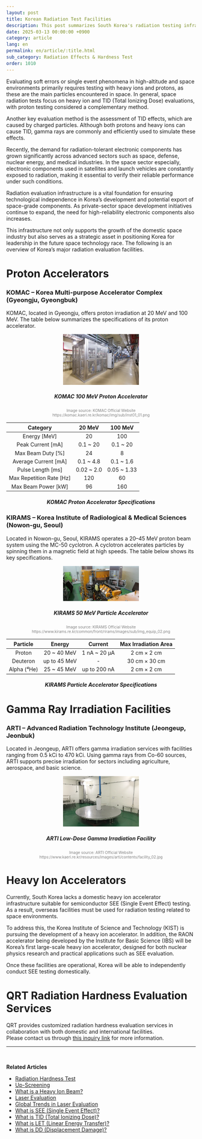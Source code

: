 ```yaml
---
layout: post
title: Korean Radiation Test Facilities
description: This post summarizes South Korea's radiation testing infrastructure, including proton and gamma facilities such as KOMAC, KIRAMS, and ARTI. It also covers the current lack of heavy ion accelerators and future plans like RAON and KIST initiatives.
date: 2025-03-13 00:00:00 +0900
category: article
lang: en
permalink: en/article/:title.html
sub_category: Radiation Effects & Hardness Test
order: 1010
---
```


Evaluating soft errors or single event phenomena in high-altitude and space environments primarily requires testing with heavy ions and protons, as these are the main particles encountered in space. In general, space radiation tests focus on heavy ion and TID (Total Ionizing Dose) evaluations, with proton testing considered a complementary method.

Another key evaluation method is the assessment of TID effects, which are caused by charged particles. Although both protons and heavy ions can cause TID, gamma rays are commonly and efficiently used to simulate these effects.

Recently, the demand for radiation-tolerant electronic components has grown significantly across advanced sectors such as space, defense, nuclear energy, and medical industries. In the space sector especially, electronic components used in satellites and launch vehicles are constantly exposed to radiation, making it essential to verify their reliable performance under such conditions.

Radiation evaluation infrastructure is a vital foundation for ensuring technological independence in Korea’s development and potential export of space-grade components. As private-sector space development initiatives continue to expand, the need for high-reliability electronic components also increases.

This infrastructure not only supports the growth of the domestic space industry but also serves as a strategic asset in positioning Korea for leadership in the future space technology race. The following is an overview of Korea’s major radiation evaluation facilities.

# Proton Accelerators

### KOMAC – Korea Multi-purpose Accelerator Complex (Gyeongju, Gyeongbuk)

KOMAC, located in Gyeongju, offers proton irradiation at 20 MeV and 100 MeV. The table below summarizes the specifications of its proton accelerator.

<p align="center"> 
  <img src="/assets/Articles/양성자과학연구단.webp" alt="KOMAC 100MeV Proton Accelerator" style="width: 40%;">
</p>

<div align="center"> 
<h5>KOMAC 100 MeV Proton Accelerator</h5>
</div>
<div align="center" style="font-size: 10px; color: gray;">
  Image source: KOMAC Official Website<br>
  https://komac.kaeri.re.kr/komac/img/sub/inst01_01.png
</div>

<div align="center">

|         Category         |   20 MeV    |   100 MeV    |
|:------------------------:|:-----------:|:------------:|
|     Energy [MeV]         |     20      |     100      |
|   Peak Current [mA]      | 0.1 ~ 20    |  0.1 ~ 20    |
| Max Beam Duty [%]        |     24      |      8       |
|   Average Current [mA]   | 0.1 ~ 4.8   |  0.1 ~ 1.6   |
|  Pulse Length [ms]       | 0.02 ~ 2.0  | 0.05 ~ 1.33  |
| Max Repetition Rate [Hz] |    120      |     60       |
| Max Beam Power [kW]      |     96      |    160       |

</div>
<div align="center"> 
<h5>KOMAC Proton Accelerator Specifications</h5>
</div>

### KIRAMS – Korea Institute of Radiological & Medical Sciences (Nowon-gu, Seoul)

Located in Nowon-gu, Seoul, KIRAMS operates a 20–45 MeV proton beam system using the MC-50 cyclotron. A cyclotron accelerates particles by spinning them in a magnetic field at high speeds. The table below shows its key specifications.

<p align="center"> 
  <img src="/assets/Articles/KIRAMS.webp" alt="KIRAMS MC-50 Cyclotron" style="width: 40%;">
</p>

<div align="center"> 
<h5>KIRAMS 50 MeV Particle Accelerator</h5>
</div>
<div align="center" style="font-size: 10px; color: gray;">
  Image source: KIRAMS Official Website<br>
  https://www.kirams.re.kr/common/front/rirams/images/sub/img_equip_02.png
</div>

<div align="center">

|    Particle    |     Energy     |   Current    | Max Irradiation Area |
|:--------------:|:--------------:|:------------:|:--------------------:|
|     Proton     | 20 ~ 40 MeV    | 1 nA ~ 20 μA |      2 cm × 2 cm     |
|    Deuteron    | up to 45 MeV   |      -       |     30 cm × 30 cm    |
|  Alpha (⁴He)   | 25 ~ 45 MeV    | up to 200 nA |      2 cm × 2 cm     |

</div>
<div align="center"> 
<h5>KIRAMS Particle Accelerator Specifications</h5>
</div>

# Gamma Ray Irradiation Facilities

### ARTI – Advanced Radiation Technology Institute (Jeongeup, Jeonbuk)

Located in Jeongeup, ARTI offers gamma irradiation services with facilities ranging from 0.5 kCi to 470 kCi. Using gamma rays from Co-60 sources, ARTI supports precise irradiation for sectors including agriculture, aerospace, and basic science.

<p align="center"> 
  <img src="/assets/Articles/ARTI.webp" alt="ARTI Low-Dose Gamma Irradiation Facility" style="width: 40%;">
</p>

<div align="center"> 
<h5>ARTI Low-Dose Gamma Irradiation Facility</h5>
</div>
<div align="center" style="font-size: 10px; color: gray;">
  Image source: ARTI Official Website<br>
  https://www.kaeri.re.kr/resources/images/arti/contents/facility_02.jpg
</div>

# Heavy Ion Accelerators

Currently, South Korea lacks a domestic heavy ion accelerator infrastructure suitable for semiconductor SEE (Single Event Effect) testing. As a result, overseas facilities must be used for radiation testing related to space environments.

To address this, the Korea Institute of Science and Technology (KIST) is pursuing the development of a heavy ion accelerator. In addition, the RAON accelerator being developed by the Institute for Basic Science (IBS) will be Korea’s first large-scale heavy ion accelerator, designed for both nuclear physics research and practical applications such as SEE evaluation.

Once these facilities are operational, Korea will be able to independently conduct SEE testing domestically.

# QRT Radiation Hardness Evaluation Services

QRT provides customized radiation hardness evaluation services in collaboration with both domestic and international facilities.  
Please contact us through [this inquiry link](https://www.qrtkr.com/en/customer/inquiry.php) for more information.

---

<br/>

**Related Articles**

* [Radiation Hardness Test](/en/article/3.방사선-내성-평가.html)
* [Up-Screening](/en/article/12.upScreening.html)
* [What is a Heavy Ion Beam?](/en/article/10.중이온.html)
* [Laser Evaluation](/en/article/4.레이저평가.html)
* [Global Trends in Laser Evaluation](/en/article/9.레이저평가-세계동향.html)
* [What is SEE (Single Event Effect)?](/en/article/1.-SEE.html)
* [What is TID (Total Ionizing Dose)?](/en/article/7.TID.html)
* [What is LET (Linear Energy Transfer)?](/en/article/6.LET.html)
* [What is DD (Displacement Damage)?](/en/article/18.DD.html)

